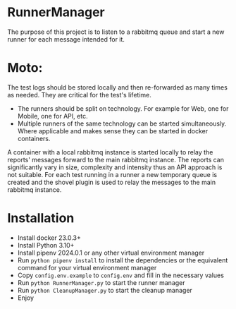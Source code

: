 # RunnerManager
The purpose of this project is to listen to a rabbitmq queue and start a new runner for each message intended for it.

# Moto:
The test logs should be stored locally and then re-forwarded as many times as needed. They are critical for the test's lifetime.

- The runners should be split on technology. For example for Web, one for Mobile, one for API, etc.
- Multiple runners of the same technology can be started simultaneously. Where applicable and makes sense they can be started in docker containers.

A container with a local rabbitmq instance is started locally to relay the reports' messages forward to the main rabbitmq instance.
The reports can significantly vary in size, complexity and intensity thus an API approach is not suitable.
For each test running in a runner a new temporary queue is created and the shovel plugin is used to relay the messages to the main rabbitmq instance.

# Installation
- Install docker 23.0.3+
- Install Python 3.10+
- Install pipenv 2024.0.1 or any other virtual environment manager
- Run `python pipenv install` to install the dependencies or the equivalent command for your virtual environment manager
- Copy `config.env.example` to `config.env` and fill in the necessary values
- Run `python RunnerManager.py` to start the runner manager
- Run `python CleanupManager.py` to start the cleanup manager
- Enjoy
